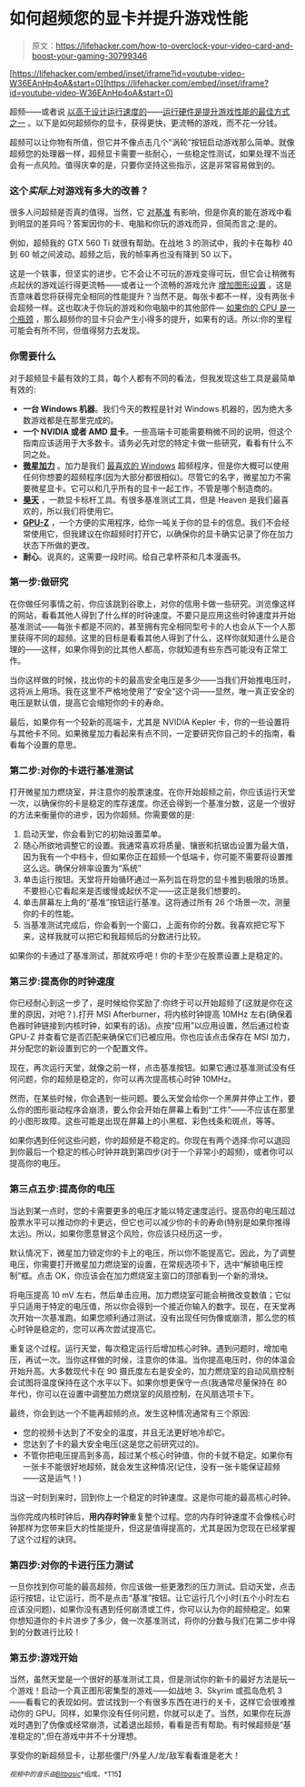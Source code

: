 # 如何超频您的显卡并提升游戏性能

> 原文：<https://lifehacker.com/how-to-overclock-your-video-card-and-boost-your-gaming-30799346>

 [https://lifehacker.com/embed/inset/iframe?id=youtube-video-W36EAnHp4oA&start=0](https://lifehacker.com/embed/inset/iframe?id=youtube-video-W36EAnHp4oA&start=0) 

超频——或者说 [以高于设计运行速度的](https://lifehacker.com/a-beginners-introduction-to-overclocking-your-intel-pr-5580998)——[运行硬件是提升游戏性能的最佳方式之一](http://lifehacker.com/myth-vs-fact-how-much-can-free-pc-tweaks-improve-gami-5846435) 。以下是如何超频你的显卡，获得更快，更流畅的游戏，而不花一分钱。



超频可以让你物有所值，但它并不像点击几个“涡轮”按钮启动游戏那么简单。就像超频您的处理器一样，超频显卡需要一些耐心，一些稳定性测试，如果处理不当还会有一点风险。值得庆幸的是，只要你坚持这些指示，这是非常容易做到的。

### 这个*实际上*对游戏有多大的改善？

很多人问超频是否真的值得。当然，它 [对基准](http://lifehacker.com/myth-vs-fact-how-much-can-free-pc-tweaks-improve-gami-5846435) 有影响，但是你真的能在游戏中看到明显的差异吗？答案因你的卡、电脑和你玩的游戏而异，但简而言之:是的。

例如，超频我的 GTX 560 Ti 就很有帮助。在战地 3 的测试中，我的卡在每秒 40 到 60 帧之间波动。超频之后，我的帧率再也没有降到 50 以下。

这是一个轶事，但坚实的进步。它不会让不可玩的游戏变得可玩，但它会让稍微有点起伏的游戏运行得更流畅——或者让一个流畅的游戏允许 [增加图形设置](https://lifehacker.com/get-more-from-your-games-a-beginners-guide-to-graphics-5985304) 。这是否意味着您将获得完全相同的性能提升？当然不是。每张卡都不一样，没有两张卡会超频一样。这也取决于你玩的游戏和你电脑中的其他部件— [如果你的 CPU 是一个瓶颈](http://lifehacker.com/what-hardware-upgrade-will-best-speed-up-my-pc-if-i-ca-5883376) ，那么超频你的显卡只会产生小得多的提升，如果有的话。所以:你的里程可能会有所不同，但值得努力去发现。

### 你需要什么

对于超频显卡最有效的工具，每个人都有不同的看法，但我发现这些工具是最简单有效的:

*   **一台 Windows 机器**。我们今天的教程是针对 Windows 机器的，因为绝大多数游戏都是在那里完成的。
*   **一个 NVIDIA 或者 AMD 显卡**。一些高端卡可能需要稍微不同的说明，但这个指南应该适用于大多数卡。请务必先对您的特定卡做一些研究，看看有什么不同之处。
*   [**微星加力**](http://event.msi.com/vga/afterburner/index.htm) 。加力是我们 [最喜欢的 Windows](http://lifehacker.com/the-best-video-card-overclocking-app-for-windows-5876819) 超频程序，但是你大概可以使用任何你想要的超频程序(因为大部分都很相似)。尽管它的名字，微星加力不需要微星显卡。它可以和几乎所有的显卡一起工作，不管是哪个制造商的。
*   [**昊天**](http://unigine.com/products/heaven/) ，一款显卡标杆工具。有很多基准测试工具，但是 Heaven 是我们最喜欢的，所以我们将使用它。
*   [**GPU-Z**](http://www.techpowerup.com/gpuz/) ，一个方便的实用程序，给你一吨关于你的显卡的信息。我们不会经常使用它，但我建议在你超频时打开它，以确保你的显卡确实记录了你在加力状态下所做的更改。
*   **耐心**。说真的，这需要一段时间。给自己拿杯茶和几本漫画书。

### 第一步:做研究

在你做任何事情之前，你应该跳到谷歌上，对你的信用卡做一些研究。浏览像这样的网站，看看其他人得到了什么样的时钟速度。不要只是应用这些时钟速度并开始基准测试——每张卡都是不同的，甚至拥有完全相同型号卡的人也会从下一个人那里获得不同的超频。这里的目标是看看其他人得到了什么，这样你就知道什么是合理的——这样，如果你得到的比其他人都高，你就知道有些东西可能没有正常工作。

当你这样做的时候，找出你的卡的最高安全电压是多少——当我们开始推电压时，这将派上用场。我在这里不严格地使用了“安全”这个词——显然，唯一真正安全的电压是默认值，提高它会缩短你的卡的寿命。

最后，如果你有一个较新的高端卡，尤其是 NVIDIA Kepler 卡，你的一些设置将与其他卡不同。如果微星加力看起来有点不同，一定要研究你自己的卡的指南，看看每个设置的意思。

### 第二步:对你的卡进行基准测试

打开微星加力燃烧室，并注意你的股票速度。在你开始超频之前，你应该运行天堂一次，以确保你的卡是稳定的库存速度。你还会得到一个基准分数，这是一个很好的方法来衡量你的进步，因为你超频。你需要做的是:

1.  启动天堂，你会看到它的初始设置菜单。
2.  随心所欲地调整它的设置。我通常喜欢将质量、镶嵌和抗锯齿设置为最大值，因为我有一个中档卡，但如果你正在超频一个低端卡，你可能不需要将设置推这么远。确保分辨率设置为“系统”
3.  单击运行按钮。天堂将开始循环通过一系列旨在将您的显卡推到极限的场景。不要担心它看起来是否缓慢或起伏不定——这正是我们想要的。
4.  单击屏幕左上角的“基准”按钮运行基准。这将通过所有 26 个场景一次，测量你的卡的性能。
5.  当基准测试完成后，你会看到一个窗口，上面有你的分数。我喜欢把它写下来，这样我就可以把它和我超频后的分数进行比较。

如果你的卡通过了基准测试，那就欢呼吧！你的卡至少在股票设置上是稳定的。

### 第三步:提高你的时钟速度

你已经耐心到这一步了，是时候给你奖励了:你终于可以开始超频了(这就是你在这里的原因，对吧？).打开 MSI Afterburner，将内核时钟提高 10MHz 左右(确保着色器时钟链接到内核时钟，如果有的话)。点按“应用”以应用设置，然后通过检查 GPU-Z 并查看它是否匹配来确保它们已被应用。你也应该点击保存在 MSI 加力，并分配您的新设置到它的一个配置文件。

现在，再次运行天堂，就像之前一样，点击基准按钮。如果它通过基准测试没有任何问题，你的超频是稳定的，你可以再次提高核心时钟 10MHz。

然而，在某些时候，你会遇到一些问题。要么天堂会给你一个黑屏并停止工作，要么你的图形驱动程序会崩溃，要么你会开始在屏幕上看到“工件”——不应该在那里的小图形故障。这些可能是出现在屏幕上的小黑框、彩色线条和斑点，等等。

如果你遇到任何这些问题，你的超频是不稳定的。你现在有两个选择:你可以退回到你最后一个稳定的核心时钟并跳到第四步(对于一个非常小的超频)，或者你可以提高你的电压。

### 第三点五步:提高你的电压

当达到某一点时，您的卡需要更多的电压才能以特定速度运行。提高你的电压超过股票水平可以推动你的卡更远，但它也可以减少你的卡的寿命(特别是如果你推得太远)。所以，如果你愿意冒这个风险，你应该只经历这一步。

默认情况下，微星加力锁定你的卡上的电压，所以你不能提高它。因此，为了调整电压，你需要打开微星加力燃烧室的设置，在常规选项卡下，选中“解锁电压控制”框。点击 OK，你应该会在加力燃烧室主窗口的顶部看到一个新的滑块。

将电压提高 10 mV 左右，然后单击应用。加力燃烧室可能会稍微改变数值；它似乎只适用于特定的电压值，所以你会得到一个接近你输入的数字。现在，在天堂再次开始一次基准跑。如果您顺利通过测试，没有出现任何伪像或崩溃，那么您的核心时钟是稳定的，您可以再次尝试提高它。

重复这个过程。运行天堂，每次稳定运行后增加核心时钟。遇到问题时，增加电压，再试一次。当你这样做的时候，注意你的体温。当你提高电压时，你的体温会开始升高。大多数现代卡在 90 摄氏度左右是安全的，加力燃烧室的自动风扇控制会试图将温度保持在这个水平以下。如果你想更保守一点(我通常尽量保持在 80 年代)，你可以在设置中调整加力燃烧室的风扇控制，在风扇选项卡下。

最终，你会到达一个不能再超频的点。发生这种情况通常有三个原因:

*   您的视频卡达到了不安全的温度，并且无法更好地冷却它。
*   您达到了卡的最大安全电压(这是您之前研究过的)。
*   不管你把电压提高到多高，超过某个核心时钟值，你的卡就不稳定。如果你有一张卡不能很好地超频，就会发生这种情况(记住，没有一张卡能保证超频——这是运气！)

当这一时刻到来时，回到你上一个稳定的时钟速度。这是你可能的最高核心时钟。

当你完成内核时钟后，**用内存时钟**重复整个过程。您的内存时钟速度不会像核心时钟那样为您带来巨大的性能提升，但这是值得提高的，尤其是因为您现在已经掌握了这个过程的诀窍。

### 第四步:对你的卡进行压力测试

一旦你找到你可能的最高超频，你应该做一些更激烈的压力测试。启动天堂，点击运行按钮，让它运行，而不是点击“基准”按钮。让它运行几个小时(五个小时左右应该没问题)，如果你没有遇到任何崩溃或工件，你可以认为你的超频稳定。如果你想知道你的卡片进步了多少，做一次基准测试，将你的分数与我们在第二步中得到的分数进行比较！

### 第五步:游戏开始

当然，虽然天堂是一个很好的基准测试工具，但是测试你的新卡的最好方法是玩一个游戏！启动一个真正图形密集型的游戏——如战地 3、Skyrim 或孤岛危机 3——看看它的表现如何。尝试找到一个有很多东西在进行的关卡，这样它会很难推动你的 GPU。同样，如果你没有任何问题，你就可以走了。当然，如果你在玩游戏时遇到了伪像或经常崩溃，试着退出超频，看看是否有帮助。有时候超频是“基准稳定的”,但在游戏中并不十分理想。

享受你的新超频显卡，让那些僵尸/外星人/龙/敌军看看谁是老大！

<small>*视频中的音乐由*</small>[<small>*Bitbasic*</small>](http://freemusicarchive.org/music/Bitbasic/Meek/)<small>*组成。*T15】</small>